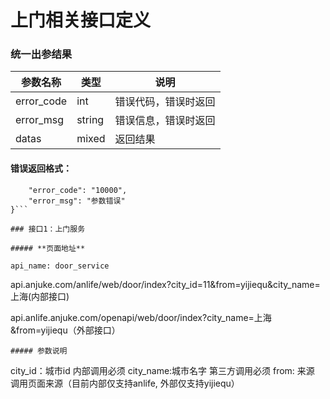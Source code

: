 # 上门相关接口定义

### 统一出参结果
| 参数名称  | 类型  | 说明  |
| --------- | ----- | ----- |
| error_code | int  | 错误代码，错误时返回 |
| error_msg  | string   | 错误信息，错误时返回|
| datas     | mixed | 返回结果|

#### 错误返回格式：
```{
    "error_code": "10000",
    "error_msg": "参数错误"
}```

### 接口1：上门服务

##### **页面地址**

api_name: door_service
```
api.anjuke.com/anlife/web/door/index?city_id=11&from=yijiequ&city_name=上海(内部接口)

api.anlife.anjuke.com/openapi/web/door/index?city_name=上海&from=yijiequ（外部接口）
```
##### 参数说明
```
city_id：城市id  内部调用必须
city_name:城市名字 第三方调用必须
from: 来源  调用页面来源（目前内部仅支持anlife, 外部仅支持yijiequ）
```



